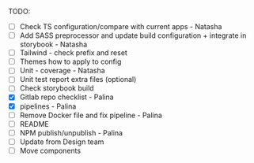TODO:

- [ ] Check TS configuration/compare with current apps - Natasha
- [ ] Add SASS preprocessor and update build configuration + integrate in storybook - Natasha
- [ ] Tailwind - check prefix and reset
- [ ] Themes how to apply to config
- [ ] Unit - coverage - Natasha
- [ ] Unit test report extra files (optional)
- [ ] Check storybook build
- [x] Gitlab repo checklist - Palina
- [x] pipelines - Palina
- [ ] Remove Docker file and fix pipeline  - Palina
- [ ] README
- [ ] NPM publish/unpublish - Palina
- [ ] Update from Design team
- [ ] Move components
